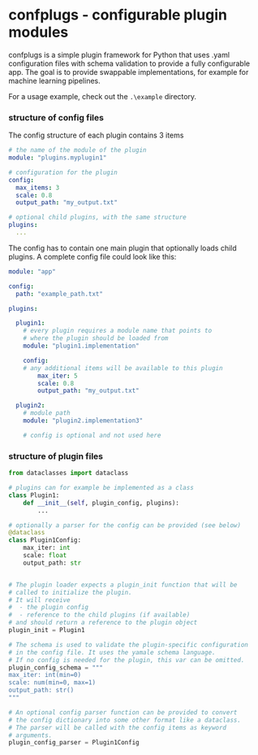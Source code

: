 # confplugs - configurable plugin modules

confplugs is a simple plugin framework for Python that uses .yaml configuration files with schema validation to provide a fully configurable app.
The goal is to provide swappable implementations, for example for machine learning pipelines.

For a usage example, check out the ``.\example`` directory.

### structure of config files

The config structure of each plugin contains 3 items
````yaml
# the name of the module of the plugin
module: "plugins.myplugin1"

# configuration for the plugin
config:
  max_items: 3
  scale: 0.8
  output_path: "my_output.txt"

# optional child plugins, with the same structure
plugins:
  ...
````

The config has to contain one main plugin that optionally loads child plugins. A complete config file could look like this:

````yaml
module: "app"

config:
  path: "example_path.txt"

plugins:

  plugin1:
    # every plugin requires a module name that points to
    # where the plugin should be loaded from
    module: "plugin1.implementation"

    config:
    # any additional items will be available to this plugin
        max_iter: 5
        scale: 0.8
        output_path: "my_output.txt"

  plugin2:
    # module path
    module: "plugin2.implementation3"

    # config is optional and not used here

````

### structure of plugin files
````python
from dataclasses import dataclass

# plugins can for example be implemented as a class
class Plugin1:
    def __init__(self, plugin_config, plugins):
        ...

# optionally a parser for the config can be provided (see below)
@dataclass
class Plugin1Config:
    max_iter: int
    scale: float
    output_path: str


# The plugin loader expects a plugin_init function that will be
# called to initialize the plugin.
# It will receive
#  - the plugin config
#  - reference to the child plugins (if available)
# and should return a reference to the plugin object
plugin_init = Plugin1

# The schema is used to validate the plugin-specific configuration
# in the config file. It uses the yamale schema language.
# If no config is needed for the plugin, this var can be omitted.
plugin_config_schema = """
max_iter: int(min=0)
scale: num(min=0, max=1)
output_path: str()
"""

# An optional config parser function can be provided to convert
# the config dictionary into some other format like a dataclass.
# The parser will be called with the config items as keyword 
# arguments.
plugin_config_parser = Plugin1Config
````